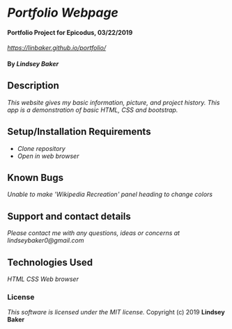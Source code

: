 # _Portfolio Webpage_


#### Portfolio Project for Epicodus, 03/22/2019
_https://linbaker.github.io/portfolio/_

#### By _**Lindsey Baker**_

## Description

_This website gives my basic information, picture, and project history. This app is a demonstration of basic HTML, CSS and bootstrap._

## Setup/Installation Requirements

* _Clone repository_
* _Open in web browser_

## Known Bugs

_Unable to make 'Wikipedia Recreation' panel heading to change colors_

## Support and contact details

_Please contact me with any questions, ideas or concerns at lindseybaker0@gmail.com_

## Technologies Used

_HTML_
_CSS_
_Web browser_

### License

*This software is licensed under the MIT license.*
Copyright (c) 2019 **Lindsey Baker**
